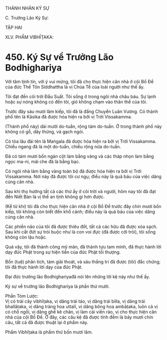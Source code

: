 THÁNH NHÂN KÝ SỰ

C. Trưởng Lão Ký Sự:

TẬP HAI

XLV. PHẨM VIBHĪṬAKA:

# 450. Ký Sự về Trưởng Lão Bodhighariya

Với tâm tịnh tín, với ý vui mừng, tôi đã cho thực hiện căn nhà ở cội Bồ Đề của đức Thế Tôn Siddhattha là vị Chúa Tể của loài người như thế ấy.

Tôi đạt đến cõi trời Đẩu Suất. Tôi sống ở trong ngôi nhà châu báu. Sự lạnh hoặc sự nóng không có đến tôi, gió không chạm vào thân thể của tôi.

Trước đây sáu mươi lăm kiếp, tôi đã là đấng Chuyển Luân Vương. Có thành phố tên là Kāsika đã được hóa hiện ra bởi vị Trời Vissakamma.

(Thành phố này) dài mười do-tuần, rộng tám do-tuần. Ở trong thành phố này không có gỗ, dây thừng, và gạch ngói.

Có tòa lâu đài tên là Maṅgala đã được hóa hiện ra bởi vị Trời Vissakamma. Chiều ngang đã là một do-tuần, chiều rộng nửa do-tuần.

Đã có tám mươi bốn ngàn cột làm bằng vàng và các tháp nhọn làm bằng ngọc ma-ni, mái che đã là bằng bạc.

Có ngôi nhà làm bằng vàng toàn bộ đã được hóa hiện ra bởi vị Trời Vissakamma. Nơi này đã được tôi cư ngụ; điều này là quả báu của việc dâng cúng căn nhà.

Sau khi thọ hưởng tất cả các thứ ấy ở cõi trời và người, hôm nay tôi đã đạt đến Niết Bàn là vị thế an tịnh không gì hơn được.

(Kể từ khi) tôi đã cho thực hiện căn nhà ở cội Bồ Đề trước đây chín mươi bốn kiếp, tôi không còn biết đến khổ cảnh; điều này là quả báu của việc dâng cúng căn nhà.

Các phiền não của tôi đã được thiêu đốt, tất cả các hữu đã được xóa sạch. Sau khi cắt đứt sự trói buộc như là con voi đực (đã được cởi trói), tôi sống không còn lậu hoặc.

Quả vậy, tôi đã thành công mỹ mãn, đã thành tựu tam minh, đã thực hành lời dạy đức Phật trong sự hiện tiền của đức Phật tối thượng.

Bốn (tuệ) phân tích, tám giải thoát, và sáu thắng trí đã được (tôi) đắc chứng; tôi đã thực hành lời dạy của đức Phật.

Đại đức trưởng lão Bodhighariyađã nói lên những lời kệ này như thế ấy.

Ký sự về trưởng lão Bodhighariya là phần thứ mười.

Phần Tóm Lược:  
Vị có trái cây vibhīṭaka, vị dâng trái táo, vị dâng trái billa, vị dâng trái bhallātaka, vị dâng tràng hoa uttalī, vị dâng bông hoa ambāṭaka, luôn cả vị có chỗ ngồi, vị dâng ghế kê chân, vị làm cái viền rào, vị cho thực hiện căn nhà của cội Bồ Đề. Ở đây, các câu kệ đã được tính đếm là bảy mươi chín câu, tất cả đã được thuật lại ở phẩm này.

Phẩm Vibhīṭaka là phẩm thứ bốn mươi lăm.
